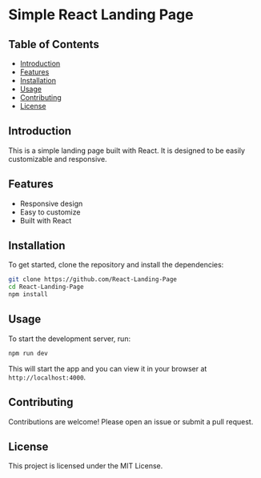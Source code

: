 # Simple React Landing Page

## Table of Contents

- [Introduction](#introduction)
- [Features](#features)
- [Installation](#installation)
- [Usage](#usage)
- [Contributing](#contributing)
- [License](#license)

## Introduction

This is a simple landing page built with React. It is designed to be easily customizable and responsive.

## Features

- Responsive design
- Easy to customize
- Built with React

## Installation

To get started, clone the repository and install the dependencies:

```bash
git clone https://github.com/React-Landing-Page
cd React-Landing-Page
npm install
```

## Usage

To start the development server, run:

```bash
npm run dev

```

This will start the app and you can view it in your browser at `http://localhost:4000`.

## Contributing

Contributions are welcome! Please open an issue or submit a pull request.

## License

This project is licensed under the MIT License.
